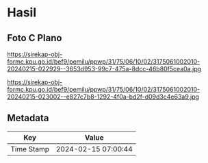 # Hasil

## Foto C Plano

https://sirekap-obj-formc.kpu.go.id/bef9/pemilu/ppwp/31/75/06/10/02/3175061002010-20240215-022929--3653d953-99c7-475a-8dcc-46b80f5cea0a.jpg

https://sirekap-obj-formc.kpu.go.id/bef9/pemilu/ppwp/31/75/06/10/02/3175061002010-20240215-023002--e827c7b8-1292-4f0a-bd2f-d09d3c4e63a9.jpg


## Metadata

| Key        | Value               |
| ---------- | ------------------- |
| Time Stamp | 2024-02-15 07:00:44 |




